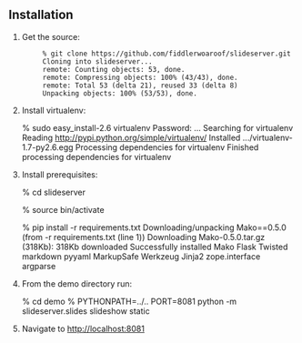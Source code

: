 ## Installation


1. Get the source:

            % git clone https://github.com/fiddlerwoaroof/slideserver.git
            Cloning into slideserver...
            remote: Counting objects: 53, done.
            remote: Compressing objects: 100% (43/43), done.
            remote: Total 53 (delta 21), reused 33 (delta 8)
            Unpacking objects: 100% (53/53), done.

2. Install virtualenv:

    % sudo easy_install-2.6 virtualenv
    Password: ...
    Searching for virtualenv
    Reading http://pypi.python.org/simple/virtualenv/
    <snip>
    Installed .../virtualenv-1.7-py2.6.egg
    Processing dependencies for virtualenv
    Finished processing dependencies for virtualenv


3. Install prerequisites:

      % cd slideserver

      % source bin/activate

      % pip install -r requirements.txt
      Downloading/unpacking Mako==0.5.0 (from -r requirements.txt (line 1))
      Downloading Mako-0.5.0.tar.gz (318Kb): 318Kb downloaded
      <snip>
      Successfully installed Mako Flask Twisted markdown pyyaml MarkupSafe Werkzeug Jinja2 zope.interface argparse
      

4. From the demo directory run:

      % cd demo
      % PYTHONPATH=../.. PORT=8081 python -m slideserver.slides slideshow static

5. Navigate to <http://localhost:8081>

